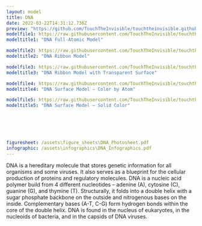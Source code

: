 ```yaml
---
layout: model
title: DNA
date: 2022-03-22T14:31:12.736Z
preview: "https://github.com/TouchTheInvisible/touchtheinvisible.github.io/blob/master/assets/img/DNA/DNA-Ribbon.png?raw=true" 
modelfile1: https://raw.githubusercontent.com/TouchTheInvisible/touchtheinvisible.github.io/master/assets/models/DNA/DNA-FullAtomic.dae
modeltitle1: "DNA Full-Atomic Model"

modelfile2: https://raw.githubusercontent.com/TouchTheInvisible/touchtheinvisible.github.io/master/assets/models/DNA/DNA-Ribbon.dae
modeltitle2: "DNA Ribbon Model"

modelfile3: https://raw.githubusercontent.com/TouchTheInvisible/touchtheinvisible.github.io/master/assets/models/DNA/DNA-Ribbon+TransparentSurface.dae
modeltitle3: "DNA Ribbon Model with Transparent Surface"

modelfile4: https://raw.githubusercontent.com/TouchTheInvisible/touchtheinvisible.github.io/master/assets/models/DNA/DNA-Surface_ColorByAA.dae
modeltitle4: "DNA Surface Model – Color by Atom"

modelfile5: https://raw.githubusercontent.com/TouchTheInvisible/touchtheinvisible.github.io/master/assets/models/DNA/DNA-Surface_SolidColor.dae
modeltitle5: "DNA Surface Model – Solid Color"






figuresheet: /assets\figure_sheets\DNA_Photosheet.pdf
infographic: /assets\infographics\DNA_Infographics.pdf
---
```

DNA is a hereditary molecule that stores genetic information for all organisms and some viruses. It also serves as a blueprint for the cellular production of proteins and regulatory molecules. DNA is a nucleic acid polymer build from 4 different nucleotides – adenine (A), cytosine (C), guanine (G), and thymine (T). Structurally, it folds into a double helix with a sugar phosphate backbone on the outside and nitrogenous bases on the inside. Complementary bases (A-T, C-G) form hydrogen bonds within the core of the double helix. DNA is found in the nucleus of eukaryotes, in the nucleoids of bacteria, and in the capsids of DNA viruses.
